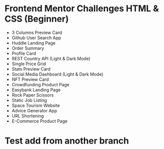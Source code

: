# Frontend Mentor Challenges HTML & CSS (Beginner)
- 3 Columns Preview Card
- Github User Search App
- Huddle Landing Page
- Order Summary
- Profile Card
- REST Country API (Light & Dark Mode)
- Single Price Grid
- Stats Preview Card
- Social Media Dashboard (Light & Dark Mode)
- NFT Preview Card
- Crowdfunding Product Page
- Easybank Landing Page
- Rock Paper Scissors
- Static Job Listing
- Space Tourism Website
- Advice Generator App
- URL Shortening
- E-Commerce Product Page

# Test add from another branch